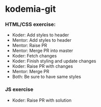 # kodemia-git

### HTML/CSS exercise:
* Koder: Add styles to header
* Mentor: Add styles to header
* Mentor: Raise PR
* Mentor: Merge PR into master
* Koder: Fetch changes
* Koder: Finish styling and update changes
* Koder: Raise PR with changes 
* Mentor: Merge PR
* Both: Be sure to have same styles

### JS exercise
* Koder: Raise PR with solution
